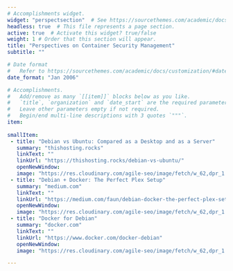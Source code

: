 ```yaml
---
# Accomplishments widget.
widget: "perspectsection"  # See https://sourcethemes.com/academic/docs/page-builder/
headless: true  # This file represents a page section.
active: true  # Activate this widget? true/false
weight: 1 # Order that this section will appear.
title: "Perspectives on Container Security Management"
subtitle: ""

# Date format
#   Refer to https://sourcethemes.com/academic/docs/customization/#date-format
date_format: "Jan 2006"

# Accomplishments.
#   Add/remove as many `[[item]]` blocks below as you like.
#   `title`, `organization` and `date_start` are the required parameters.
#   Leave other parameters empty if not required.
#   Begin/end multi-line descriptions with 3 quotes `"""`.
item:
 
smallItem: 
 - title: "Debian vs Ubuntu: Compared as a Desktop and as a Server"
   summary: "thishosting.rocks"
   linkText: ""
   linkUrl: "https://thishosting.rocks/debian-vs-ubuntu/"
   openNewWindow: 
   image: "https://res.cloudinary.com/agile-seo/image/fetch/w_62,dpr_1.0,d_blank_am8gzx.png/https%3A%2F%2Flogo.clearbit.com%2Fthishosting.rocks%3Fsize%3D250"
 - title: "Debian + Docker: The Perfect Plex Setup"
   summary: "medium.com"
   linkText: ""
   linkUrl: "https://medium.com/faun/debian-docker-the-perfect-plex-setup-90900d89b22"
   openNewWindow: 
   image: "https://res.cloudinary.com/agile-seo/image/fetch/w_62,dpr_1.0,d_blank_am8gzx.png/https%3A%2F%2Flogo.clearbit.com%2Fmedium.com%3Fsize%3D250"
 - title: "Docker for Debian"
   summary: "docker.com"
   linkText: ""
   linkUrl: "https://www.docker.com/docker-debian"
   openNewWindow: 
   image: "https://res.cloudinary.com/agile-seo/image/fetch/w_62,dpr_1.0,d_blank_am8gzx.png/https%3A%2F%2Flogo.clearbit.com%2Fdocker.com%3Fsize%3D250"

---
```



